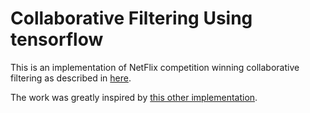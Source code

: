 # Collaborative Filtering Using tensorflow

This is an implementation of NetFlix competition winning collaborative filtering as described in [here](https://datajobs.com/data-science-repo/Recommender-Systems-%5BNetflix%5D.pdf).

The work was greatly inspired by [this other implementation](https://github.com/arongdari/MatrixFactorization-TensorFlow).

